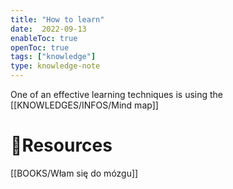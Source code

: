 ```yaml
---
title: "How to learn"
date:  2022-09-13
enableToc: true
openToc: true
tags: ["knowledge"]
type: knowledge-note
---
```


One of an effective learning techniques is using the [[KNOWLEDGES/INFOS/Mind map]]

# 🔗Resources
[[BOOKS/Włam się do mózgu]]